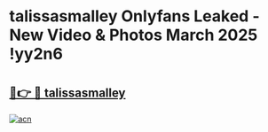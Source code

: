 # talissasmalley Onlyfans Leaked - New Video & Photos March 2025 !yy2n6

# <h2><a href="https://8xraqa.iuczelnia.edu.pl?title=talissasmalley&ref=yy2n6">🔗👉 🔴 talissasmalley</a></h2>

[![acn](https://github.com/user-attachments/assets/0f9c940e-d8b0-45ae-aac7-cd30a18b3e1c)](https://8xraqa.iuczelnia.edu.pl?title=talissasmalley&ref=yy2n6)

